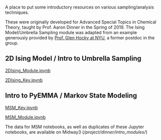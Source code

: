 A place to put some introductory resources on various sampling/analysis techniques. 

These were originally developed for Advanced Special Topics in Chemical Theory, taught by Prof. Aaron Dinner in the Spring of 2019. The Ising Model/Umbrella Sampling module was adapted from an example generously provided by [Prof. Glen Hocky at NYU](https://hockygroup.hosting.nyu.edu/), a former postdoc in the group. 

2D Ising Model / Intro to Umbrella Sampling
-------------------------------------------

[2DIsing\_Module.ipynb](https://github.com/antoszewski/test-wiki/blob/main/Intro_Jupyter_Modules/2DIsing_Module.ipynb)

[2DIsing\_Key.ipynb](https://github.com/antoszewski/test-wiki/blob/main/Intro_Jupyter_Modules/2DIsing_Key.ipynb)

Intro to PyEMMA / Markov State Modeling
---------------------------------------

[MSM\_Key.ipynb](https://github.com/antoszewski/test-wiki/blob/main/Intro_Jupyter_Modules/MSM_Key.ipynb)

[MSM\_Module.ipynb](https://github.com/antoszewski/test-wiki/blob/main/Intro_Jupyter_Modules/MSM_Module.ipynb)

The data for MSM notebooks, as well as duplicates of these Jupyter notebooks, are available on Midway3 (_/project/dinner/intro\_modules/_)